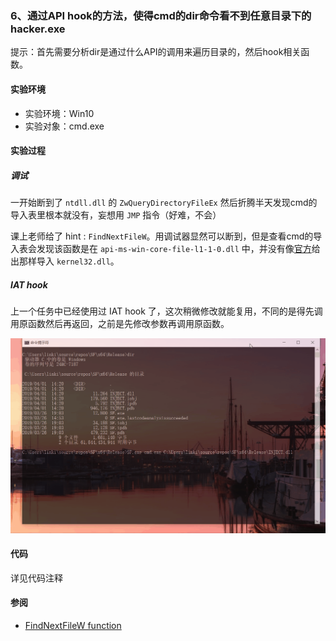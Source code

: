 ### 6、通过API hook的方法，使得cmd的dir命令看不到任意目录下的hacker.exe 

提示：首先需要分析dir是通过什么API的调用来遍历目录的，然后hook相关函数。

#### 实验环境
- 实验环境：Win10
- 实验对象：cmd.exe

#### 实验过程

##### 调试

一开始断到了 `ntdll.dll` 的 `ZwQueryDirectoryFileEx` 然后折腾半天发现cmd的导入表里根本就没有，妄想用 `JMP` 指令（好难，不会）

课上老师给了 hint : `FindNextFileW`。用调试器显然可以断到，但是查看cmd的导入表会发现该函数是在 `api-ms-win-core-file-l1-1-0.dll` 中，并没有像[官方](https://docs.microsoft.com/en-us/windows/desktop/api/fileapi/nf-fileapi-findnextfilew#requirements)给出那样导入 `kernel32.dll`。

##### IAT hook

上一个任务中已经使用过 IAT hook 了，这次稍微修改就能复用，不同的是得先调用原函数然后再返回，之前是先修改参数再调用原函数。

![FindNextFileW function](result.gif)

#### 代码

详见代码注释

#### 参阅
- [FindNextFileW function](https://docs.microsoft.com/en-us/windows/desktop/api/fileapi/nf-fileapi-findnextfilew)